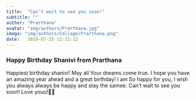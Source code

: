 ```yaml
---
title:  "Can’t wait to see you soon!"
subtitle: ""
author: "Prarthana"
avatar: "img/authors/Prarthana.jpg"
image: "img/authors/Collage/Prarthana.png"
date:   2020-07-25 12:12:12
---
```


### Happy Birthday Shanivi from Prarthana

Happiest birthday shanivi! May all
Your dreams come true. I hope you have an amazing year ahead and a great birthday! I am So happy for you, I wish you always always be happy and stay the samee. Can’t wait to see you soon! Love youu!💓💓